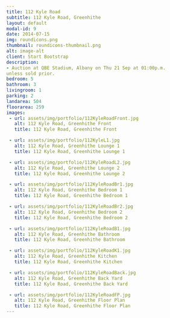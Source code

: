 ```yaml
---
title: 112 Kyle Road
subtitle: 112 Kyle Road, Greenhithe
layout: default
modal-id: 9
date: 2014-07-15
img: roundicons.png
thumbnail: roundicons-thumbnail.png
alt: image-alt
client: Start Bootstrap
description:
- Auction at QBE Stadium, Albany on Thu 21 Sep at 01:00p.m.
unless sold prior.
bedroom: 5
bathroom: 3
livingroom: 1
parking: 2
landarea: 504
floorarea: 259
images:
 - url: assets/img/portfolio/112KyleRoadFront.jpg
   alt: 112 Kyle Road, Greenhithe Front
   title: 112 Kyle Road, Greenhithe Front

 - url: assets/img/portfolio/112KyleL1.jpg
   alt: 112 Kyle Road, Greenhithe Lounge 1
   title: 112 Kyle Road, Greenhithe Lounge 1

 - url: assets/img/portfolio/112KyleRoadL2.jpg
   alt: 112 Kyle Road, Greenhithe Lounge 2
   title: 112 Kyle Road, Greenhithe Lounge 2

 - url: assets/img/portfolio/112KyleRoadBr1.jpg
   alt: 112 Kyle Road, Greenhithe Bedroom 1
   title: 112 Kyle Road, Greenhithe Bedroom 1

 - url: assets/img/portfolio/112KyleRoadBr2.jpg
   alt: 112 Kyle Road, Greenhithe Bedroom 2
   title: 112 Kyle Road, Greenhithe Bedroom 2

 - url: assets/img/portfolio/112KyleRoadB1.jpg
   alt: 112 Kyle Road, Greenhithe Bathroom
   title: 112 Kyle Road, Greenhithe Bathroom

 - url: assets/img/portfolio/112KyleRoadK1.jpg
   alt: 112 Kyle Road, Greenhithe Kitchen
   title: 112 Kyle Road, Greenhithe Kitchen

 - url: assets/img/portfolio/112KyleRoadBack.jpg
   alt: 112 Kyle Road, Greenhithe Back Yard
   title: 112 Kyle Road, Greenhithe Back Yard

 - url: assets/img/portfolio/112KyleRoadFP.jpg
   alt: 112 Kyle Road, Greenhithe Floor Plan
   title: 112 Kyle Road, Greenhithe Floor Plan
---
```

